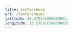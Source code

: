 ```yaml
---
title: Lentersheim
url: /lentersheim/
latitude: 49.078555900000005
longitude: 10.578916300000001
---
```

